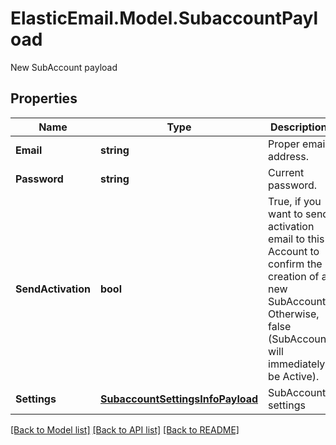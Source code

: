 # ElasticEmail.Model.SubaccountPayload
New SubAccount payload
## Properties

Name | Type | Description | Notes
------------ | ------------- | ------------- | -------------
**Email** | **string** | Proper email address. | [optional] 
**Password** | **string** | Current password. | [optional] 
**SendActivation** | **bool** | True, if you want to send activation email to this Account to confirm the creation of a new SubAccount. Otherwise, false (SubAccount will immediately be Active). | [optional] 
**Settings** | [**SubaccountSettingsInfoPayload**](SubaccountSettingsInfoPayload.md) | SubAccount settings | [optional] 

[[Back to Model list]](../README.md#documentation-for-models) [[Back to API list]](../README.md#documentation-for-api-endpoints) [[Back to README]](../README.md)

